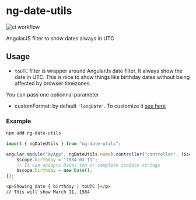 # ng-date-utils

![ci workflow](https://github.com/sebaplaza/ng-date-utils/actions/workflows/ci.yml/badge.svg)

AngularJS filter to show dates always in UTC

## Usage

- `toUTC` filter is wrapper around AngularJs date filter. It always show the date in UTC. This is nice to show things like birthday dates without being affected by browser timezones.

You can pass one optionnal parameter

- customFormat: by default `'longDate'`. To customize it [see here](https://docs.angularjs.org/api/ng/filter/date)

### Example

```sh
npm add ng-date-utils
```

```ts
import { ngDateUtils } from "ng-date-utils";

angular.module("myApp", ngDateUtils.name).controller("controller", ($scope) => {
	$scope.birthday = "1984-03-11";
	// It can accepts Dates too or complete isodate strings
	$scope.birthday = new Date();
});
```

```html
<p>Showing date { birthday | toUTC }</p>
// This will show March 11, 1984
```
